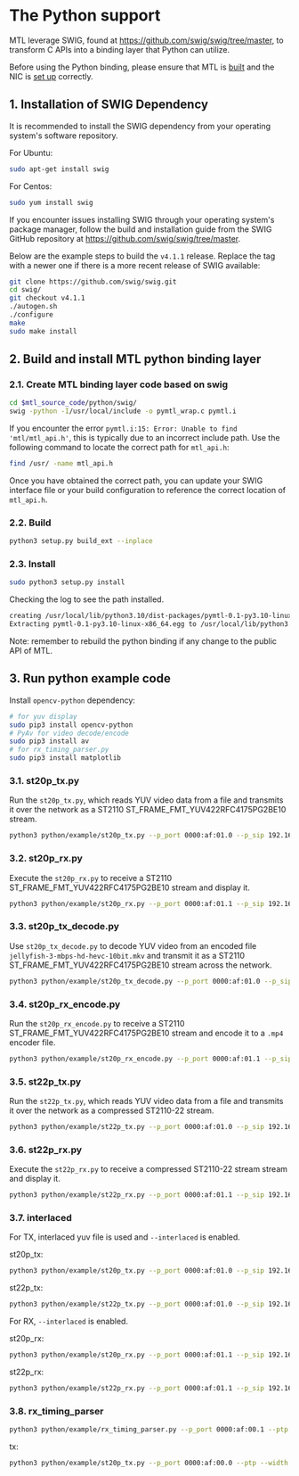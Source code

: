 # The Python support

MTL leverage SWIG, found at <https://github.com/swig/swig/tree/master>, to transform C APIs into a binding layer that Python can utilize.

Before using the Python binding, please ensure that MTL is [built](../doc/build.md) and the NIC is [set up](../doc/run.md) correctly.

## 1. Installation of SWIG Dependency

It is recommended to install the SWIG dependency from your operating system's software repository.

For Ubuntu:

```bash
sudo apt-get install swig
```

For Centos:

```bash
sudo yum install swig
```

If you encounter issues installing SWIG through your operating system's package manager, follow the build and installation guide from the SWIG GitHub repository at <https://github.com/swig/swig/tree/master>.

Below are the example steps to build the `v4.1.1` release. Replace the tag with a newer one if there is a more recent release of SWIG available:

```bash
git clone https://github.com/swig/swig.git
cd swig/
git checkout v4.1.1
./autogen.sh
./configure
make
sudo make install
```

## 2. Build and install MTL python binding layer

### 2.1. Create MTL binding layer code based on swig

```bash
cd $mtl_source_code/python/swig/
swig -python -I/usr/local/include -o pymtl_wrap.c pymtl.i
```

If you encounter the error `pymtl.i:15: Error: Unable to find 'mtl/mtl_api.h'`, this is typically due to an incorrect include path. Use the following command to locate the correct path for `mtl_api.h`:

```bash
find /usr/ -name mtl_api.h
```

Once you have obtained the correct path, you can update your SWIG interface file or your build configuration to reference the correct location of `mtl_api.h`.

### 2.2. Build

```bash
python3 setup.py build_ext --inplace
```

### 2.3. Install

```bash
sudo python3 setup.py install
```

Checking the log to see the path installed.

```bash
creating /usr/local/lib/python3.10/dist-packages/pymtl-0.1-py3.10-linux-x86_64.egg
Extracting pymtl-0.1-py3.10-linux-x86_64.egg to /usr/local/lib/python3.10/dist-packages
```

Note: remember to rebuild the python binding if any change to the public API of MTL.

## 3. Run python example code

Install `opencv-python` dependency:

```bash
# for yuv display
sudo pip3 install opencv-python
# PyAv for video decode/encode
sudo pip3 install av
# for rx_timing_parser.py
sudo pip3 install matplotlib
```

### 3.1. st20p_tx.py

Run the `st20p_tx.py`, which reads YUV video data from a file and transmits it over the network as a ST2110 ST_FRAME_FMT_YUV422RFC4175PG2BE10 stream.

```bash
python3 python/example/st20p_tx.py --p_port 0000:af:01.0 --p_sip 192.168.108.101 --p_tx_ip 239.168.85.20 --tx_url yuv422p10le_1080p.yuv --pipeline_fmt YUV422PLANAR10LE --width 1920 --height 1080 --udp_port 20000 --payload_type 112
```

### 3.2. st20p_rx.py

Execute the `st20p_rx.py` to receive a ST2110 ST_FRAME_FMT_YUV422RFC4175PG2BE10 stream and display it.

```bash
python3 python/example/st20p_rx.py --p_port 0000:af:01.1 --p_sip 192.168.108.102 --p_rx_ip 239.168.85.20 --pipeline_fmt YUV422PLANAR10LE --width 1920 --height 1080 --udp_port 20000 --payload_type 112 --display
```

### 3.3. st20p_tx_decode.py

Use `st20p_tx_decode.py` to decode YUV video from an encoded file `jellyfish-3-mbps-hd-hevc-10bit.mkv` and transmit it as a ST2110 ST_FRAME_FMT_YUV422RFC4175PG2BE10 stream across the network.

```bash
python3 python/example/st20p_tx_decode.py --p_port 0000:af:01.0 --p_sip 192.168.108.101 --p_tx_ip 239.168.85.20 --tx_url jellyfish-3-mbps-hd-hevc-10bit.mkv --udp_port 20000 --payload_type 112
```

### 3.4. st20p_rx_encode.py

Run the `st20p_rx_encode.py` to receive a ST2110 ST_FRAME_FMT_YUV422RFC4175PG2BE10 stream and encode it to a `.mp4` encoder file.

```bash
python3 python/example/st20p_rx_encode.py --p_port 0000:af:01.1 --p_sip 192.168.108.102 --p_rx_ip 239.168.85.20 --rx_url test.mp4 --width 1920 --height 1080 --udp_port 20000 --payload_type 112
```

### 3.5. st22p_tx.py

Run the `st22p_tx.py`, which reads YUV video data from a file and transmits it over the network as a compressed ST2110-22 stream.

```bash
python3 python/example/st22p_tx.py --p_port 0000:af:01.0 --p_sip 192.168.108.101 --p_tx_ip 239.168.85.20 --tx_url yuv422p10le_1080p.yuv --pipeline_fmt YUV422PLANAR10LE --st22_codec jpegxs --width 1920 --height 1080 --udp_port 20000 --payload_type 112
```

### 3.6. st22p_rx.py

Execute the `st22p_rx.py` to receive a compressed ST2110-22 stream stream and display it.

```bash
python3 python/example/st22p_rx.py --p_port 0000:af:01.1 --p_sip 192.168.108.102 --p_rx_ip 239.168.85.20 --pipeline_fmt YUV422PLANAR10LE --st22_codec jpegxs --width 1920 --height 1080 --udp_port 20000 --payload_type 112 --display
```

### 3.7. interlaced

For TX, interlaced yuv file is used and `--interlaced` is enabled.

st20p_tx:

```bash
python3 python/example/st20p_tx.py --p_port 0000:af:01.0 --p_sip 192.168.108.101 --p_tx_ip 239.168.85.20 --tx_url yuv422p10le_1080i.yuv --pipeline_fmt YUV422PLANAR10LE --width 1920 --height 1080 --udp_port 20000 --payload_type 112 --interlaced
```

st22p_tx:

```bash
python3 python/example/st22p_tx.py --p_port 0000:af:01.0 --p_sip 192.168.108.101 --p_tx_ip 239.168.85.20 --tx_url yuv422p10le_1080i.yuv --pipeline_fmt YUV422PLANAR10LE --st22_codec jpegxs --width 1920 --height 1080 --udp_port 20000 --payload_type 112 --interlaced
```

For RX, `--interlaced` is enabled.

st20p_rx:

```bash
python3 python/example/st20p_rx.py --p_port 0000:af:01.1 --p_sip 192.168.108.102 --p_rx_ip 239.168.85.20 --pipeline_fmt YUV422PLANAR10LE --width 1920 --height 1080 --udp_port 20000 --payload_type 112 --interlaced --display
```

st22p_rx:

```bash
python3 python/example/st22p_rx.py --p_port 0000:af:01.1 --p_sip 192.168.108.102 --p_rx_ip 239.168.85.20 --pipeline_fmt YUV422PLANAR10LE --st22_codec jpegxs --width 1920 --height 1080 --udp_port 20000 --payload_type 112 --interlaced --display
```

### 3.8. rx_timing_parser

```bash
python3 python/example/rx_timing_parser.py --p_port 0000:af:00.1 --ptp --p_sip 192.168.108.102 --p_rx_ip 239.168.85.20 --pipeline_fmt YUV422RFC4175PG2BE10 --width 3840 --height 2160 --udp_port 20000 --payload_type 112
```

tx:

```bash
python3 python/example/st20p_tx.py --p_port 0000:af:00.0 --ptp --width 3840 --height 2160 --pipeline_fmt YUV422RFC4175PG2BE10 --tx_url test_4k.yuv --nb_tx_desc 4096 --udp_port 20000 --payload_type 112 --lcores 91,92
```